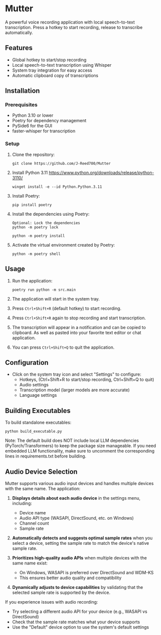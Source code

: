 # Mutter

A powerful voice recording application with local speech-to-text transcription. Press a hotkey to start recording, release to transcribe automatically.

## Features

- Global hotkey to start/stop recording
- Local speech-to-text transcription using Whisper
- System tray integration for easy access
- Automatic clipboard copy of transcriptions

## Installation

### Prerequisites

- Python 3.10 or lower
- Poetry for dependency management
- PySide6 for the GUI
- faster-whisper for transcription

### Setup

1. Clone the repository:
   ```
   git clone https://github.com/J-Reed700/Mutter

2. Install Python 3.11
   https://www.python.org/downloads/release/python-3110/

   ```
   winget install -e --id Python.Python.3.11
   ```

3. Install Poetry:
    ```
    pip install poetry
    ```

4. Install the dependencies using Poetry:
   ```
   Optional: Lock the dependencies
   python -m poetry lock
   ```

   ```
   python -m poetry install
   ```

5. Activate the virtual environment created by Poetry:
   ```
   python -m poetry shell
   ```

## Usage

1. Run the application:
   ```
   poetry run python -m src.main
   ```

2. The application will start in the system tray.

3. Press `Ctrl+Shift+R` (default hotkey) to start recording.

4. Press `Ctrl+Shift+R` again to stop recording and start transcription.

5. The transcription will appear in a notification and can be copied to clipboard. As well as pasted into your favorite text editor or chat application.

6. You can press `Ctrl+Shift+Q` to quit the application.


## Configuration

- Click on the system tray icon and select "Settings" to configure:
  - Hotkeys, (Ctrl+Shift+R to start/stop recording, Ctrl+Shift+Q to quit)
  - Audio settings
  - Transcription model (larger models are more accurate)
  - Language settings

## Building Executables

To build standalone executables:

```
python build_executable.py
```

Note: The default build does NOT include local LLM dependencies (PyTorch/Transformers) to keep the package size manageable. If you need embedded LLM functionality, make sure to uncomment the corresponding lines in requirements.txt before building.

## Audio Device Selection

Mutter supports various audio input devices and handles multiple devices with the same name. The application:

1. **Displays details about each audio device** in the settings menu, including:
   - Device name
   - Audio API type (WASAPI, DirectSound, etc. on Windows)
   - Channel count
   - Sample rate

2. **Automatically detects and suggests optimal sample rates** when you select a device, setting the sample rate to match the device's native sample rate.

3. **Prioritizes high-quality audio APIs** when multiple devices with the same name exist:
   - On Windows, WASAPI is preferred over DirectSound and WDM-KS
   - This ensures better audio quality and compatibility

4. **Dynamically adjusts to device capabilities** by validating that the selected sample rate is supported by the device.

If you experience issues with audio recording:
- Try selecting a different audio API for your device (e.g., WASAPI vs DirectSound)
- Check that the sample rate matches what your device supports
- Use the "Default" device option to use the system's default settings
